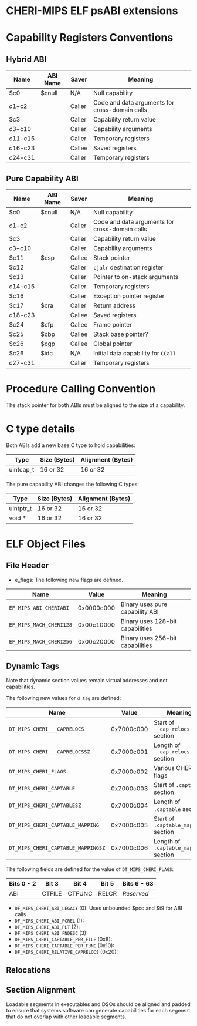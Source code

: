 # CHERI-MIPS ELF psABI extensions

# Capability Registers Conventions

## Hybrid ABI

 Name      | ABI Name | Saver  | Meaning
-----------|----------|--------|-----------------------
 $c0       | $cnull   | N/A    | Null capability
 $c1-$c2   |          | Caller | Code and data arguments for cross-domain calls
 $c3       |          | Caller | Capability return value
 $c3-$c10  |          | Caller | Capability arguments
 $c11-$c15 |          | Caller | Temporary registers
 $c16-$c23 |          | Callee | Saved registers
 $c24-$c31 |          | Caller | Temporary registers

## Pure Capability ABI

 Name      | ABI Name | Saver  | Meaning
-----------|----------|--------|----------------------
 $c0       | $cnull   | N/A    | Null capability
 $c1-$c2   |          | Caller | Code and data arguments for cross-domain calls
 $c3       |          | Caller | Capability return value
 $c3-$c10  |          | Caller | Capability arguments
 $c11      | $csp     | Callee | Stack pointer
 $c12      |          | Caller | `cjalr` destination register 
 $c13      |          | Caller | Pointer to on-stack arguments
 $c14-$c15 |          | Caller | Temporary registers
 $c16      |          | Caller | Exception pointer register
 $c17      | $cra     | Caller | Return address
 $c18-$c23 |          | Callee | Saved registers
 $c24      | $cfp     | Callee | Frame pointer
 $c25      | $cbp     | Callee | Stack base pointer?
 $c26      | $cgp     | Callee | Global pointer
 $c26      | $idc     | N/A    | Initial data capability for `CCall`
 $c27-$c31 |          | Caller | Temporary registers

# Procedure Calling Convention

The stack pointer for both ABIs must be aligned to the size of a capability.

# C type details

Both ABIs add a new base C type to hold capabilities:

 Type      | Size (Bytes) | Alignment (Bytes)
-----------|--------------|-------------------
 uintcap_t | 16 or 32     | 16 or 32

The pure capability ABI changes the following C types:


 Type      | Size (Bytes) | Alignment (Bytes)
-----------|--------------|-------------------
 uintptr_t | 16 or 32     | 16 or 32
 void *    | 16 or 32     | 16 or 32


# ELF Object Files

## File Header

* e_flags: The following new flags are defined.

 Name                    | Value      | Meaning
-------------------------|------------|---------
 `EF_MIPS_ABI_CHERIABI`  | 0x0000c000 | Binary uses pure capability ABI
 `EF_MIPS_MACH_CHERI128` | 0x00c10000 | Binary uses 128-bit capabilities
 `EF_MIPS_MACH_CHERI256` | 0x00c20000 | Binary uses 256-bit capabilities


## Dynamic Tags

Note that dynamic section values remain virtual addresses and not
capabilities.

The following new values for `d_tag` are defined:


 Name                          | Value      | Meaning
-------------------------------|------------|---------
 `DT_MIPS_CHERI___CAPRELOCS`   | 0x7000c000 | Start of `__cap_relocs` section
 `DT_MIPS_CHERI___CAPRELOCSSZ` | 0x7000c001 | Length of `__cap_relocs` section
 `DT_MIPS_CHERI_FLAGS`         | 0x7000c002 | Various CHERI flags
 `DT_MIPS_CHERI_CAPTABLE`      | 0x7000c003 | Start of `.captable` section
 `DT_MIPS_CHERI_CAPTABLESZ`    | 0x7000c004 | Length of `.captable` section
 `DT_MIPS_CHERI_CAPTABLE_MAPPING`| 0x7000c005 | Start of `.captable_mapping` section
 `DT_MIPS_CHERI_CAPTABLE_MAPPINGSZ`| 0x7000c006 | Length of `.captable_mapping` section

The following fields are defined for the value of `DT_MIPS_CHERI_FLAGS`:

   Bits 0 - 2 | Bit 3  | Bit 4  | Bit 5 | Bits 6 - 63
  ------------|--------|--------|-------|-------------
   ABI        | CTFILE | CTFUNC | RELCR | *Reserved*

  * `DF_MIPS_CHERI_ABI_LEGACY` (0): Uses unbounded $pcc and $t9 for ABI calls
  * `DF_MIPS_CHERI_ABI_PCREL` (1): 
  * `DF_MIPS_CHERI_ABI_PLT` (2): 
  * `DF_MIPS_CHERI_ABI_FNDESC` (3): 
  * `DF_MIPS_CHERI_CAPTABLE_PER_FILE` (0x8): 
  * `DF_MIPS_CHERI_CAPTABLE_PER_FUNC` (0x10): 
  * `DF_MIPS_CHERI_RELATIVE_CAPRELOCS` (0x20): 

## Relocations

## Section Alignment

Loadable segments in executables and DSOs should be aligned and padded
to ensure that systems software can generate capabilities for each
segment that do not overlap with other loadable segments.
